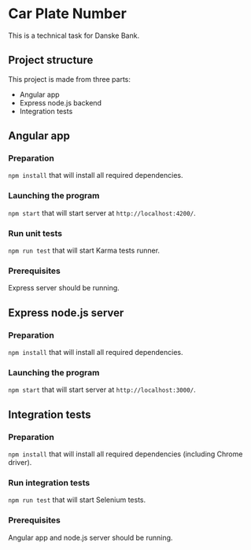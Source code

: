 # Car Plate Number

This is a technical task for Danske Bank.

## Project structure

This project is made from three parts:
- Angular app
- Express node.js backend
- Integration tests

## Angular app

### Preparation 

`npm install` that will install all required dependencies.

### Launching the program

`npm start` that will start server at `http://localhost:4200/`.

### Run unit tests

`npm run test` that will start Karma tests runner.

### Prerequisites

Express server should be running.

## Express node.js server

### Preparation 

`npm install` that will install all required dependencies.

### Launching the program

`npm start` that will start server at `http://localhost:3000/`.

## Integration tests

### Preparation 

`npm install` that will install all required dependencies (including Chrome driver).

### Run integration tests

`npm run test` that will start Selenium tests.

### Prerequisites

Angular app and node.js server should be running.